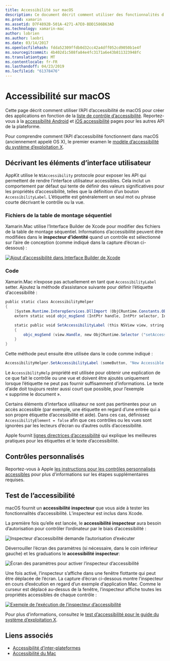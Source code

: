 ```yaml
---
title: Accessibilité sur macOS
description: Ce document décrit comment utiliser des fonctionnalités d’accessibilité de macOS dans une application Xamarin.Mac. Il aborde les éléments d’interface utilisateur décrivant dans les tables de montage séquentiel et code, des contrôles personnalisés et test d’accessibilité.
ms.prod: xamarin
ms.assetid: D7F4892B-501A-4271-A7E0-BDD1586B63AD
ms.technology: xamarin-mac
author: lobrien
ms.author: laobri
ms.date: 03/14/2017
ms.openlocfilehash: fdda52309ffdb0d32cc42a4dff052cd9050b1e4f
ms.sourcegitcommit: 4b402d1c508fa84e4fc3171a6e43b811323948fc
ms.translationtype: MT
ms.contentlocale: fr-FR
ms.lasthandoff: 04/23/2019
ms.locfileid: "61378476"
---
```

# <a name="accessibility-on-macos"></a>Accessibilité sur macOS

Cette page décrit comment utiliser l’API d’accessibilité de macOS pour créer des applications en fonction de la [liste de contrôle d’accessibilité](~/cross-platform/app-fundamentals/accessibility.md).
Reportez-vous à la [accessibilité Android](~/android/app-fundamentals/accessibility.md) et [iOS accessibilité](~/ios/app-fundamentals/accessibility.md) pages pour les autres API de la plateforme.

Pour comprendre comment l’API d’accessibilité fonctionnent dans macOS (anciennement appelé OS X), le premier examen le [modèle d’accessibilité du système d’exploitation X](https://developer.apple.com/library/mac/documentation/Accessibility/Conceptual/AccessibilityMacOSX/OSXAXmodel.html).

## <a name="describing-ui-elements"></a>Décrivant les éléments d’interface utilisateur

AppKit utilise le `NSAccessibility` protocole pour exposer les API qui permettent de rendre l’interface utilisateur accessibles. Cela inclut un comportement par défaut qui tente de définir des valeurs significatives pour les propriétés d’accessibilité, telles que la définition d’un bouton `AccessibilityLabel`. L’étiquette est généralement un seul mot ou phrase courte décrivant le contrôle ou la vue.

### <a name="storyboard-files"></a>Fichiers de la table de montage séquentiel

Xamarin.Mac utilise l’Interface Builder de Xcode pour modifier des fichiers de la table de montage séquentiel.
Informations d’accessibilité peuvent être modifiées dans le **inspecteur d’identité** quand un contrôle est sélectionné sur l’aire de conception (comme indiqué dans la capture d’écran ci-dessous) :

[![Ajout d’accessibilité dans Interface Builder de Xcode](accessibility-images/xcode.png "Ajout d’accessibilité dans Interface Builder de Xcode")](accessibility-images/xcode-large.png#lightbox)

### <a name="code"></a>Code

Xamarin.Mac n’expose pas actuellement en tant que `AccessibilityLabel` setter.  Ajoutez la méthode d’assistance suivante pour définir l’étiquette d’accessibilité :

```csharp
public static class AccessibilityHelper
{
    [System.Runtime.InteropServices.DllImport (ObjCRuntime.Constants.ObjectiveCLibrary)]
    extern static void objc_msgSend (IntPtr handle, IntPtr selector, IntPtr label);

    static public void SetAccessibilityLabel (this NSView view, string value)
    {
        objc_msgSend (view.Handle, new ObjCRuntime.Selector ("setAccessibilityLabel:").Handle, new NSString (value).Handle);
    }
}
```

Cette méthode peut ensuite être utilisée dans le code comme indiqué :

```csharp
AccessibilityHelper.SetAccessibilityLabel (someButton, "New Accessible Description");
```

Le `AccessibilityHelp` propriété est utilisée pour obtenir une explication de ce que fait le contrôle ou une vue et doivent être ajoutés uniquement lorsque l’étiquette ne peut pas fournir suffisamment d’informations. Le texte d’aide doit toujours rester aussi court que possible, pour l’exemple « supprime le document ».

Certains éléments d’interface utilisateur ne sont pas pertinentes pour un accès accessible (par exemple, une étiquette en regard d’une entrée qui a son propre étiquette d’accessibilité et aide).
Dans ces cas, définissez `AccessibilityElement = false` afin que ces contrôles ou les vues sont ignorées par les lecteurs d’écran ou d’autres outils d’accessibilité.

Apple fournit [lignes directrices d’accessibilité](https://developer.apple.com/library/mac/documentation/Accessibility/Conceptual/AccessibilityMacOSX/EnhancingtheAccessibilityofStandardAppKitControls.html) qui explique les meilleures pratiques pour les étiquettes et le texte d’accessibilité.

## <a name="custom-controls"></a>Contrôles personnalisés

Reportez-vous à Apple [les instructions pour les contrôles personnalisés accessibles](https://developer.apple.com/library/mac/documentation/Accessibility/Conceptual/AccessibilityMacOSX/ImplementingAccessibilityforCustomControls.html) pour plus d’informations sur les étapes supplémentaires requises.

## <a name="testing-accessibility"></a>Test de l’accessibilité

macOS fournit un **accessibilité inspecteur** que vous aide à tester les fonctionnalités d’accessibilité. L’inspecteur est inclus dans Xcode.

La première fois qu’elle est lancée, le **accessibilité inspecteur** aura besoin d’autorisation pour contrôler l’ordinateur par le biais d’accessibilité :

![Inspecteur d’accessibilité demande l’autorisation d’exécuter](accessibility-images/accessibility-inspector-1.png "inspecteur d’accessibilité demandant l’autorisation de s’exécuter")

Déverrouiller l’écran des paramètres (si nécessaire, dans le coin inférieur gauche) et les graduations le **accessibilité inspecteur**:

![Écran des paramètres pour activer l’inspecteur d’accessibilité](accessibility-images/accessibility-inspector-2.png "écran des paramètres pour activer l’inspecteur d’accessibilité")

Une fois activé, l’inspecteur s’affiche dans une fenêtre flottante qui peut être déplacée de l’écran. La capture d’écran ci-dessous montre l’inspecteur en cours d’exécution en regard d’un exemple d’application Mac. Comme le curseur est déplacé au-dessus de la fenêtre, l’inspecteur affiche toutes les propriétés accessibles de chaque contrôle :

[![Exemple de l’exécution de l’inspecteur d’accessibilité](accessibility-images/accessibility-example.png "en cours d’exécution exemple d’accessibilité inspecteur")](accessibility-images/accessibility-example-large.png#lightbox)

Pour plus d’informations, consultez le [test d’accessibilité pour le guide du système d’exploitation X](https://developer.apple.com/library/mac/documentation/Accessibility/Conceptual/AccessibilityMacOSX/OSXAXTestingApps.html).



## <a name="related-links"></a>Liens associés

- [Accessibilité d’inter-plateformes](~/cross-platform/app-fundamentals/accessibility.md)
- [Accessibilité du Mac](https://www.apple.com/accessibility/mac/)
